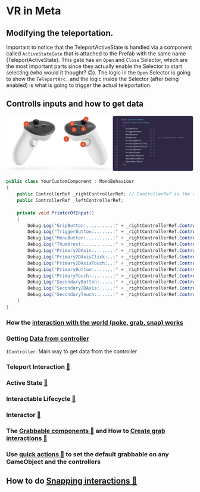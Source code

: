 # VR in Meta

## Modifying the teleportation.
Important to notice that the TeleportActiveState is handled via a component called `ActiveStateGate` that is attached to the Prefab with the same name (TeleportActiveState). This gate has an `Open` and `Close` Selector, which are the most important parts since they actually enable the Selector to start selecting (who would it thought? 🙃). The logic in the `Open` Selector is going to show the `TeleportArc,` and the logic inside the Selector (after being enabled) is what is going to trigger the actual teleportation.

## Controlls inputs and how to get data
<img width="800" alt="image" src="/Assets/Art/Images/controlls_inputs.png"></br>

```C#
public class YourCustomComponent : MonoBehaviour
{
    public ControllerRef _rightControllerRef; // ControllerRef is the carrier of the IController interface that allows to the in input data
    public ControllerRef _leftControllerRef;

    private void PrinterOfInput()
    {
        Debug.Log("GripButton:..........:" + _rightControllerRef.ControllerInput.GripButton);
        Debug.Log("TriggerButton:.......:" + _rightControllerRef.ControllerInput.TriggerButton);
        Debug.Log("MenuButton:..........:" + _rightControllerRef.ControllerInput.MenuButton);
        Debug.Log("Thumbrest:...........:" + _rightControllerRef.ControllerInput.Thumbrest);
        Debug.Log("Primary2DAxis:.......:" + _rightControllerRef.ControllerInput.Primary2DAxis);
        Debug.Log("Primary2DAxisClick:..:" + _rightControllerRef.ControllerInput.Primary2DAxisClick);
        Debug.Log("Primary2DAxisTouch:..:" + _rightControllerRef.ControllerInput.Primary2DAxisTouch);
        Debug.Log("PrimaryButton:.......:" + _rightControllerRef.ControllerInput.PrimaryButton);
        Debug.Log("PrimaryTouch:........:" + _rightControllerRef.ControllerInput.PrimaryTouch);
        Debug.Log("SecondaryButton:.....:" + _rightControllerRef.ControllerInput.SecondaryButton);
        Debug.Log("Secondary2DAxis:.....:" + _rightControllerRef.ControllerInput.Secondary2DAxis);
        Debug.Log("SecondaryTouch:......:" + _rightControllerRef.ControllerInput.SecondaryTouch);
    }
}
```

### How the [interaction with the world (poke, grab, snap) works](https://developers.meta.com/horizon/documentation/unity/unity-isdk-architectural-overview/)

### Getting [Data from controller](https://developers.meta.com/horizon/documentation/unity/unity-isdk-input-processing#controller)

`IController`: Main way to get data from the controller

### Teleport Interaction [🔗](https://developers.meta.com/horizon/documentation/unity/unity-isdk-teleport-interaction#teleport-interactor)

### Active State [🔗](https://developers.meta.com/horizon/unity/unity-isdk-use-active-state/?doc_root=documentation)

### Interactable Lifecycle [🔗](https://developers.meta.com/horizon/documentation/unity/unity-isdk-interactor-interactable-lifecycle/)

### Interactor [🔗](https://developers.meta.com/horizon/documentation/unity/unity-isdk-interactor)

### The [Grabbable components 🔗](https://developers.meta.com/horizon/documentation/unity/unity-isdk-grabbable/) and How to [Create grab interactions 🔗](https://developers.meta.com/horizon/documentation/unity/unity-isdk-create-hand-grab-interactions-legacy/)

### Use [quick actions 🔗](https://developers.meta.com/horizon/documentation/unity/unity-isdk-quick-actions/) to set the default grabbable on any GameObject and the controllers

## How to do [Snapping interactions 🔗](https://developers.meta.com/horizon/documentation/unity/unity-isdk-snap-interaction)